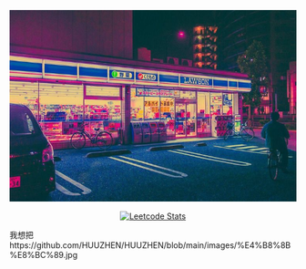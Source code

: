 <p align="center">
  <img src="https://github.com/HUUZHEN/HUUZHEN/blob/main/images/%E4%B8%8B%E8%BC%89.jpg?raw=true" width="1000" />
</p>

<p align="center">
  <a href="https://leetcode.com/huhuzhenzhen/">
    <img src="https://leetcard.jacoblin.cool/huhuzhenzhen?theme=catppuccinMocha&font=Zen%20Maru%20Gothic" alt="Leetcode Stats" width="400" />
  </a>
</p>
我想把https://github.com/HUUZHEN/HUUZHEN/blob/main/images/%E4%B8%8B%E8%BC%89.jpg
